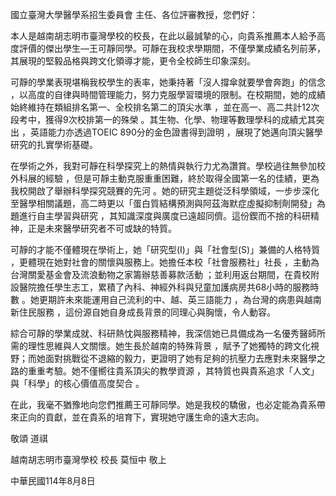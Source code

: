 國立臺灣大學醫學系招生委員會 主任、各位評審教授，您們好：

本人是越南胡志明市臺灣學校的校長，在此以最誠摯的心，向貴系推薦本人給予高度評價的傑出學生—王可靜同學。可靜在我校求學期間，不僅學業成績名列前茅，其展現的堅毅品格與跨文化領導才能，更令全校師生印象深刻。

可靜的學業表現堪稱我校學生的表率，她秉持著「沒人撐傘就要學會奔跑」的信念 ，以高度的自律與時間管理能力，努力克服學習環境的限制。在校期間，她的成績始終維持在類組排名第一、全校排名第二的頂尖水準 ，並在高一、高二共計12次段考中，獲得9次校排第一的殊榮 。其生物、化學、物理等數理學科的成績尤其突出 ，英語能力亦透過TOEIC 890分的金色證書得到證明 ，展現了她邁向頂尖醫學研究的扎實學術基礎。

在學術之外，我對可靜在科學探究上的熱情與執行力尤為讚賞。學校過往無參加校外科展的經驗 ，但是可靜主動克服重重困難，終於取得全國第一名的佳績，更為我校開啟了舉辦科學探究競賽的先河 。她的研究主題從泛科學領域，一步步深化至醫學相關議題，高二時更以「蛋白質結構預測與阿茲海默症虛擬抑制劑開發」為題進行自主學習與研究 ，其知識深度與廣度已遠超同儕。這份鍥而不捨的科研精神，正是未來醫學研究者不可或缺的特質。

可靜的才能不僅體現在學術上，她「研究型(I)」與「社會型(S)」兼備的人格特質 ，更體現在她對社會的關懷與服務上。她擔任本校「社會服務社」社長 ，主動為台灣關愛基金會及流浪動物之家籌辦慈善募款活動 ；並利用返台期間，在貴校附設醫院擔任學生志工，累積了內科、神經外科與兒童加護病房共68小時的服務時數 。她更期許未來能運用自己流利的中、越、英三語能力 ，為台灣的病患與越南新住民服務 ，這份源自她自身成長背景的同理心與胸懷，令人動容。

綜合可靜的學業成就、科研熱忱與服務精神，我深信她已具備成為一名優秀醫師所需的理性思維與人文關懷。她生長於越南的特殊背景 ，賦予了她獨特的跨文化視野；而她面對挑戰從不退縮的毅力，更證明了她有足夠的抗壓力去應對未來醫學之路的重重考驗。她不僅嚮往貴系頂尖的教學資源 ，其特質也與貴系追求「人文」與「科學」的核心價值高度契合 。

在此，我毫不猶豫地向您們推薦王可靜同學。她是我校的驕傲，也必定能為貴系帶來正向的貢獻，並在貴系的培育下，實現她守護生命的遠大志向。

敬頌
道祺

越南胡志明市臺灣學校 校長
莫恒中 敬上

中華民國114年8月8日
